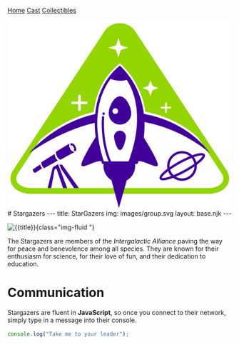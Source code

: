 [Home](README.md) [Cast](cast.md) [Collectibles](Collectibles.md)

<img src="images/logo_stargazers_bug.svg" alt="Stargazers Logo" style="width:300">
# Stargazers
---
title: StarGazers
img: images/group.svg
layout: base.njk
---

![{{title}}]({{img}}){class="img-fluid "}

The Stargazers are members of the _Intergalactic Alliance_ paving the way for peace and benevolence among all species. They are known for their enthusiasm for science, for their love of fun, and their dedication to education.

# Communication

Stargazers are fluent in **JavaScript**, so once you connect to their network, simply type in a message into their console.

```js
console.log("Take me to your leader");
```
